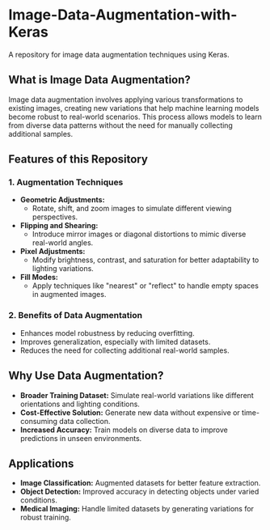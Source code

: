 # Image-Data-Augmentation-with-Keras
A repository for image data augmentation techniques using Keras.

## **What is Image Data Augmentation?**  
Image data augmentation involves applying various transformations to existing images, creating new variations that help machine learning models become robust to real-world scenarios. This process allows models to learn from diverse data patterns without the need for manually collecting additional samples.

## **Features of this Repository**  

### **1. Augmentation Techniques**  
- **Geometric Adjustments:**  
  - Rotate, shift, and zoom images to simulate different viewing perspectives.  
- **Flipping and Shearing:**  
  - Introduce mirror images or diagonal distortions to mimic diverse real-world angles.  
- **Pixel Adjustments:**  
  - Modify brightness, contrast, and saturation for better adaptability to lighting variations.  
- **Fill Modes:**  
  - Apply techniques like "nearest" or "reflect" to handle empty spaces in augmented images.  

### **2. Benefits of Data Augmentation**  
- Enhances model robustness by reducing overfitting.  
- Improves generalization, especially with limited datasets.  
- Reduces the need for collecting additional real-world samples.  

## **Why Use Data Augmentation?**  
- **Broader Training Dataset:** Simulate real-world variations like different orientations and lighting conditions.  
- **Cost-Effective Solution:** Generate new data without expensive or time-consuming data collection.  
- **Increased Accuracy:** Train models on diverse data to improve predictions in unseen environments.  

## **Applications**  
- **Image Classification:** Augmented datasets for better feature extraction.  
- **Object Detection:** Improved accuracy in detecting objects under varied conditions.  
- **Medical Imaging:** Handle limited datasets by generating variations for robust training.  
